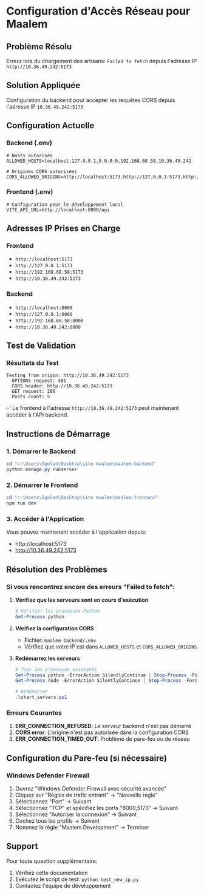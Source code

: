 # Configuration d'Accès Réseau pour Maalem

## Problème Résolu
Erreur lors du chargement des artisans: `Failed to fetch` depuis l'adresse IP `http://10.36.49.242:5173`

## Solution Appliquée
Configuration du backend pour accepter les requêtes CORS depuis l'adresse IP `10.36.49.242:5173`

## Configuration Actuelle

### Backend (.env)
```env
# Hosts autorisés
ALLOWED_HOSTS=localhost,127.0.0.1,0.0.0.0,192.168.68.58,10.36.49.242

# Origines CORS autorisées
CORS_ALLOWED_ORIGINS=http://localhost:5173,http://127.0.0.1:5173,http://192.168.68.58:5173,http://10.36.49.242:5173
```

### Frontend (.env)
```env
# Configuration pour le développement local
VITE_API_URL=http://localhost:8000/api
```

## Adresses IP Prises en Charge

### Frontend
- `http://localhost:5173`
- `http://127.0.0.1:5173`
- `http://192.168.68.58:5173`
- `http://10.36.49.242:5173`

### Backend
- `http://localhost:8000`
- `http://127.0.0.1:8000`
- `http://192.168.68.58:8000`
- `http://10.36.49.242:8000`

## Test de Validation

### Résultats du Test
```
Testing from origin: http://10.36.49.242:5173
  OPTIONS request: 401
  CORS header: http://10.36.49.242:5173
  GET request: 200
  Posts count: 5
```

✅ Le frontend à l'adresse `http://10.36.49.242:5173` peut maintenant accéder à l'API backend.

## Instructions de Démarrage

### 1. Démarrer le Backend
```powershell
cd "c:\Users\Igolan\Desktop\site maalem\maalem-backend"
python manage.py runserver
```

### 2. Démarrer le Frontend
```powershell
cd "c:\Users\Igolan\Desktop\site maalem\maalem-frontend"
npm run dev
```

### 3. Accéder à l'Application
Vous pouvez maintenant accéder à l'application depuis:
- http://localhost:5173
- http://10.36.49.242:5173

## Résolution des Problèmes

### Si vous rencontrez encore des erreurs "Failed to fetch":

1. **Vérifiez que les serveurs sont en cours d'exécution**
   ```powershell
   # Vérifier les processus Python
   Get-Process python
   ```

2. **Vérifiez la configuration CORS**
   - Fichier: `maalem-backend/.env`
   - Vérifiez que votre IP est dans `ALLOWED_HOSTS` et `CORS_ALLOWED_ORIGINS`

3. **Redémarrez les serveurs**
   ```powershell
   # Tuer les processus existants
   Get-Process python -ErrorAction SilentlyContinue | Stop-Process -Force
   Get-Process node -ErrorAction SilentlyContinue | Stop-Process -Force
   
   # Redémarrer
   .\start_servers.ps1
   ```

### Erreurs Courantes

1. **ERR_CONNECTION_REFUSED**: Le serveur backend n'est pas démarré
2. **CORS error**: L'origine n'est pas autorisée dans la configuration CORS
3. **ERR_CONNECTION_TIMED_OUT**: Problème de pare-feu ou de réseau

## Configuration du Pare-feu (si nécessaire)

### Windows Defender Firewall
1. Ouvrez "Windows Defender Firewall avec sécurité avancée"
2. Cliquez sur "Règles de trafic entrant" → "Nouvelle règle"
3. Sélectionnez "Port" → Suivant
4. Sélectionnez "TCP" et spécifiez les ports "8000,5173" → Suivant
5. Sélectionnez "Autoriser la connexion" → Suivant
6. Cochez tous les profils → Suivant
7. Nommez la règle "Maalem Development" → Terminer

## Support

Pour toute question supplémentaire:
1. Vérifiez cette documentation
2. Exécutez le script de test: `python test_new_ip.py`
3. Contactez l'équipe de développement